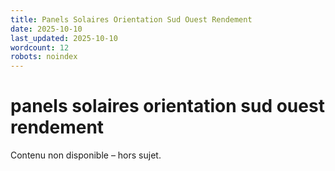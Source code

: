 ```yaml
---
title: Panels Solaires Orientation Sud Ouest Rendement
date: 2025-10-10
last_updated: 2025-10-10
wordcount: 12
robots: noindex
---
```


# panels solaires orientation sud ouest rendement

Contenu non disponible – hors sujet.